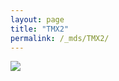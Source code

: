 ```yaml
---
layout: page
title: "TMX2"
permalink: /_mds/TMX2/
---
```


![](../../algns0/N36_5HSAA111796_aln_report.png?raw=true)